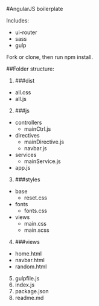 #AngularJS boilerplate 

Includes:
* ui-router
* sass
* gulp

Fork or clone, then run npm install.


##Folder structure:

1. ###dist
- all.css
- all.js

2. ###js
- controllers
    - mainCtrl.js
- directives
    - mainDirective.js
    - navbar.js
- services
    - mainService.js
- app.js

3. ###styles
- base
    - reset.css
- fonts
    - fonts.css
- views
    - main.css
    - main.scss

4. ###views
- home.html
- navbar.html
- random.html

5. gulpfile.js
6. index.js
7. package.json
8. readme.md